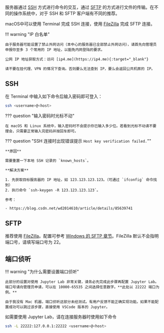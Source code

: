 服务器通过 [SSH](https://en.wikipedia.org/wiki/Secure_Shell) 方式进行命令的交互，通过 [SFTP](https://en.wikipedia.org/wiki/SSH_File_Transfer_Protocol) 的方式进行文件的传输。在不同的操作系统中，对于 SSH 和 SFTP 客户端有不同的推荐。

macOS中可以使用 Terminal 完成 SSH 连接，使用 [FileZilla](https://filezilla-project.org/download.php?platform=osx) 完成 SFTP 连接。

!!! warning  "IP 白名单"

	由于服务器可能设置了禁止外网访问（本中心的服务器已全部禁止外网访问），请首先向管理员申报你至多 3 个常用的 IP 地址，以豁免内网登陆的要求。

	公网 IP 地址获取方式：访问 [ip4.me](https://ip4.me){:target="_blank"}

    请不要在挂代理、VPN 的情况下查询。否则要么无法查到 IP，要么会返回公共机房的 IP。

## SSH

在 Terminal 中输入如下命令后输入密码即可登入：

```bash
ssh <username>@<host>
```

??? question "输入密码时光标不动"

	在 macOS 和 Linux 系统中，输入密码时不会提示你已输入多少位。若看到光标不动请不要理会，只需要正常输入完密码并按回车即可。

??? question "SSH 连接时出现错误提示 `Host key verification failed.`""

    **原因**
    
    需要重置一下本地 SSH 记录的 `known_hosts`。
    
    **解决方案**
    
    1. 先获取目标服务器的 IP 地址，如 123.123.123.123。（可通过 `ifconfig` 命令找到）
    2. 执行命令 `ssh-keygen -R 123.123.123.123`。
    
    参考：
    
    - https://blog.csdn.net/wd2014610/article/details/85639741

## SFTP

推荐使用 [FileZilla](https://filezilla-project.org/download.php?platform=osx)。配置可参考 [Windows 的 SFTP 章节](/01-connect/win/#sftp)。FileZilla 默认不会指明端口号，请填写端口号为 22。

## 端口侦听

!!! warning "为什么需要设置端口侦听"

	此部分的设置对使用 Jupyter Lab 非常关键，请务必先完成此步骤再配置 Jupyter Lab。端口号请向管理员申请，可以在 10000-65535 之间选择任意数字。**此处以 22222 端口为例。**

    由于我没有 Mac 机器，端口侦听这部分未经测试。有用户反馈不能正确实现功能。如果不能配置成功可以跳过该步骤，直接使用 VSCode 版本的 Jupyter。

如需要使用 Jupyter Lab，请在连接服务器时使用如下命令

```bash
ssh -L 22222:127.0.0.1:22222 <username>@<host>
```